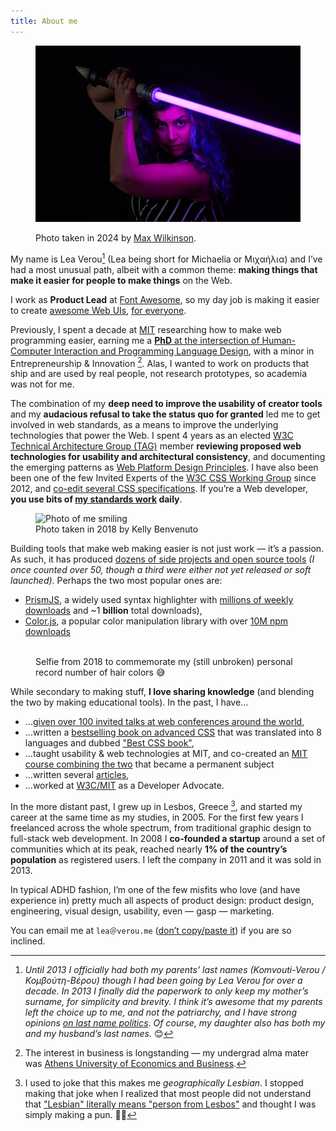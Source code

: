 ```yaml
---
title: About me
---
```




<figure class="full-width">
<img src="images/lightsaber.jpg" alt="Photo of me smiling" style="max-height: min(75vh, 500px); object-position: 50% 31%">
<figcaption>

Photo taken in 2024 by [Max Wilkinson](https://madebyprisma.com/).
</figcaption>
</figure>

My name is Lea Verou[^lastname] (Lea being short for Michaelia or Μιχαήλια) and I’ve had a most unusual path,
albeit with a common theme: **making things that make it easier for people to make things** on the Web.

I work as **Product Lead** at [Font Awesome](https://fontawesome.com/), so my day job is making it easier to create [awesome Web UIs](https://webawesome.com/), [for everyone](https://lea.verou.me/blog/2024/awesome/).

Previously, I spent a decade at [MIT](http://mit.edu) researching how to make web programming easier,
earning me a [**PhD** at the intersection of Human-Computer Interaction and Programming Language Design](https://phd.verou.me),
with a minor in Entrepreneurship & Innovation [^business].
Alas, I wanted to work on products that ship and are used by real people, not research prototypes, so academia was not for me.

[^business]: The interest in business is longstanding — my undergrad alma mater was [Athens University of Economics and Business](http://aueb.gr/).

The combination of my **deep need to improve the usability of creator tools**
and my **audacious refusal to take the status quo for granted** led me to get involved in web standards,
as a means to improve the underlying technologies that power the Web.
I spent 4 years as an elected [W3C Technical Architecture Group (TAG)](https://en.wikipedia.org/wiki/Technical_Architecture_Group) member **reviewing proposed web technologies for usability and architectural consistency**,
and documenting the emerging patterns as [Web Platform Design Principles](https://w3.org/TR/design-principles/).
I have also been been one of the few Invited Experts of the [W3C CSS Working Group](http://www.w3.org/Style/CSS/members.en.php3) since 2012, and [co-edit several CSS specifications](https://lea.verou.me/publications/#specifications).
If you’re a Web developer, **you use bits of [my standards work](/specs/) daily**.


<figure class="float margin">
	<img src="images/smiling-medium.jpg" alt="Photo of me smiling">
	<figcaption>Photo taken in 2018 by Kelly Benvenuto</figcaption>
</figure>

Building tools that make web making easier is not just work — it’s a passion.
As such, it has produced [dozens of side projects and open source tools](http://github.com/leaverou) _(I once counted over 50, though a third were either not yet released or soft launched)_.
Perhaps the two most popular ones are:
- [PrismJS](http://prismjs.com), a widely used syntax highlighter with [millions of weekly downloads](https://www.npmjs.com/package/prismjs) and ~1 **billion** total downloads),
- [Color.js](https://colorjs.io), a popular color manipulation library with over [10M npm downloads](https://limonte.dev/total-npm-downloads/?package=colorjs.io)

<figure class="float margin">
	<img src="images/rainbow-hair.jpg" alt="">
	<figcaption>Selfie from 2018 to commemorate my (still unbroken) personal record number of hair colors 😅</figcaption>
</figure>

While secondary to making stuff, **I love sharing knowledge** (and blending the two by making educational tools).
In the past, I have…

- …[given over 100 invited talks at web conferences around the world](http://lea.verou.me/speaking),
- …written a [bestselling book on advanced CSS](http://www.amazon.com/CSS-Secrets-Lea-Verou/dp/1449372635?tag=leaverou-20) that was translated into 8 languages and dubbed ["Best CSS book"](https://www.chicagotribune.com/consumer-reviews/sns-bestreviews-electronics-the-best-css-book-20200701-kda2pyikobda5o3c4ivi4wzfui-story.html),
- …taught usability & web technologies at MIT, and co-created an [MIT course combining the two](https://designftw.mit.edu) that became a permanent subject
- …written several [articles](https://lea.verou.me/publications/#articles),
- …worked at [W3C/MIT](http://w3.org) as a Developer Advocate.

In the more distant past, I grew up in Lesbos, Greece [^lesbos], and started my career at the same time as my studies, in 2005.
For the first few years I freelanced across the whole spectrum, from traditional graphic design to full-stack web development.
In 2008 I **co-founded a startup** around a set of communities which at its peak, reached nearly **1% of the country’s population** as registered users.
I left the company in 2011 and it was sold in 2013.

[^lesbos]: I used to joke that this makes me _geographically Lesbian_.
I stopped making that joke when I realized that most people did not understand that ["Lesbian" literally means "person from Lesbos"](https://en.wikipedia.org/wiki/Lesbian#Etymology) and thought I was simply making a pun. 🤦🏻

In typical ADHD fashion, I’m one of the few misfits who love (and have experience in) pretty much all aspects of product design:
product design, engineering, visual design, usability, even — gasp — marketing.

You can email me at `lea＠verou.me` ([don’t copy/paste it](/blog/2009/11/yet-another-email-hiding-technique/)) if you are so inclined.

<!--
I also have a CV! It’s just as infrequently updated as other CVs, but here it is if you want it:

<a href="http://lea.verou.me/view-cv.png "View my CV")](https://cv.verou.me/" class="call-to-action">http://lea.verou.me/view-cv.png "View my CV")](https://cv.verou.me/</a>
-->

[^lastname]: _Until 2013 I officially had both my parents’ last names (Komvouti-Verou / Κομβούτη-Βέρου) though I had been going by Lea Verou for over a decade. In 2013 I finally did the paperwork to only keep my mother’s surname, for simplicity and brevity. I think it’s awesome that my parents left the choice up to me, and not the patriarchy, and I have strong opinions [on last name politics](https://pensieve.verou.me/post/40603145637/on-last-name-politics). Of course, my daughter also has both my and my husband’s last names._ 😊
